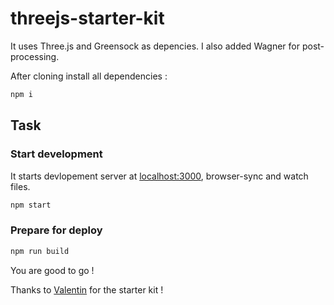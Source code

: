 threejs-starter-kit
===================

It uses Three.js and Greensock as depencies.
I also added Wagner for post-processing.

After cloning install all dependencies :
```bash
npm i
```

## Task
### Start development
It starts devlopement server at [localhost:3000](http://localhost:3000), browser-sync and watch files.
```bash
npm start
```
### Prepare for deploy
```bash
npm run build
```

You are good to go !


Thanks to [Valentin](https://twitter.com/vdaguenet) for the starter kit ! 
